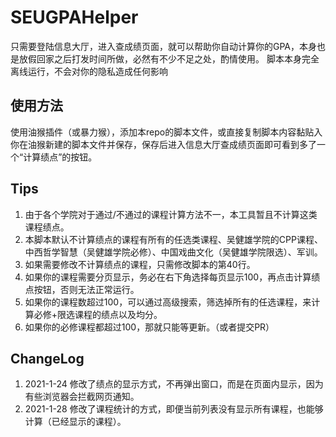 # SEUGPAHelper
只需要登陆信息大厅，进入查成绩页面，就可以帮助你自动计算你的GPA，本身也是放假回家之后打发时间所做，必然有不少不足之处，酌情使用。
脚本本身完全离线运行，不会对你的隐私造成任何影响
## 使用方法
使用油猴插件（或暴力猴），添加本repo的脚本文件，或直接复制脚本内容黏贴入你在油猴新建的脚本文件并保存，保存后进入信息大厅查成绩页面即可看到多了一个“计算绩点”的按钮。
## Tips
1. 由于各个学院对于通过/不通过的课程计算方法不一，本工具暂且不计算这类课程绩点。
2. 本脚本默认不计算绩点的课程有所有的任选类课程、吴健雄学院的CPP课程、中西哲学智慧（吴健雄学院必修）、中国戏曲文化（吴健雄学院限选）、军训。
3. 如果需要修改不计算绩点的课程，只需修改脚本的第40行。
4. 如果你的课程需要分页显示，务必在右下角选择每页显示100，再点击计算绩点按钮，否则无法正常运行。
5. 如果你的课程数超过100，可以通过高级搜索，筛选掉所有的任选课程，来计算必修+限选课程的绩点以及均分。
6. 如果你的必修课程都超过100，那就只能等更新。（或者提交PR）
## ChangeLog
1. 2021-1-24 修改了绩点的显示方式，不再弹出窗口，而是在页面内显示，因为有些浏览器会拦截网页通知。
2. 2021-1-28 修改了课程统计的方式，即便当前列表没有显示所有课程，也能够计算（已经显示的课程）。
